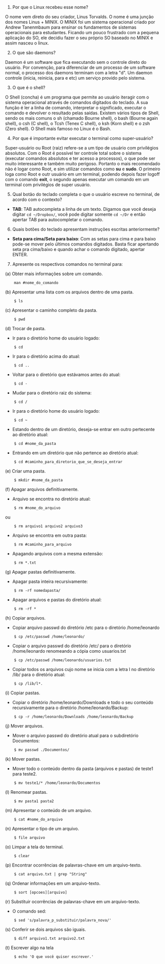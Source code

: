 

1. Por que o Linux recebeu esse nome?

O nome vem direto do seu criador, Linus Torvalds. O nome é uma junção dos nomes Linus + MINIX. O MINIX foi um sistema operacional criado por Andrew Tanenmbaum para ensinar os fundamentos de sistemas operacionais para estudantes. Ficando um pouco frustrado com a pequena aplicação do SO, ele decidiu fazer o seu próprio SO baseado no MINIX e assim nasceu o linux.


2. O que são daemons?

Daemon é um software que fica executando sem o controle direto do usuário. Por convenção, para diferenciar de um processo de um software normal, o processo dos daemons terminam com a letra "d". Um daemon controle (inicia, reinicia, para e etc) um serviço provido pelo sistema.


3. O que é o shell?

O Shell (concha) é um programa que permite ao usuário iteragir com o sistema operacional através de comandos digitados do teclado. A sua função é ler a linha de comando, interpretar o significado, executar o comando e devolver o resultado pelas saídas. Existem vários tipos de Shell, sendo os mais comuns o sh (chamado Bourne shell), o bash (Bourne again shell), o csh (C shell), o Tcsh (Tenex C shell), o ksh (Korn shell) e o zsh (Zero shell). O Shell mais famoso no Linux é o Bash.


4. Por que é importante evitar executar o terminal como super-usuário?

Super-usuário ou Root (raiz) refere-se a um tipo de usuário com privilégios absolutos. Com o Root é possível ter controle total sobre o sistema (executar comandos absolutos e ter acesso a processos), o que pode ser muito interessante e também muito perigoso. Portanto o mais recomendado não é logar como Root, e sim utilizar comandos como **su** e **sudo**. O primeiro loga como Root e outr usuário em um terminal, podendo depois fazer logoff com o comando **exit**, o segundo apenas executar um comando em um terminal com privilégios de super usuário.   

5. Qual botão do teclado completa o que o usuário escreve no terminal, de acordo com o contexto?

- **TAB**: TAB autocompleta a linha de um texto. Digamos que você deseja digitar ` cd ~/Dropbox/ `, você pode digitar somente `cd ~/Dr` e então apertar TAB para autocompletar o comando. 

6. Quais botões do teclado apresentam instruções escritas anteriormente?

- **Seta para cima/Seta para baixo**: Com as setas para cima e para baixo pode-se mover pelo últimos comandos digitados. Basta ficar apertando seta pra cima/baixo e quando achar o comando digitado, apertar ENTER.  

7. Apresente os respectivos comandos no terminal para:

 (a) Obter mais informações sobre um comando.
```
	man #nome_do_comando
```
 (b) Apresentar uma lista com os arquivos dentro de uma pasta.

``` 
	$ ls
```

 (c) Apresentar o caminho completo da pasta.

```
	$ pwd
```

 (d) Trocar de pasta.

- Ir para o diretório home do usuário logado:

```
	$ cd
```
- Ir para o diretório acima do atual: 

```
	$ cd ..
```
- Voltar para o diretório que estávamos antes do atual:

```
	$ cd -
```

- Mudar para o diretório raiz do sistema:

```
	$ cd /
```
- Ir para o diretório home do usuário logado:

```
	$ cd ~
```
- Estando dentro de um diretório, deseja-se entrar em outro pertecente ao diretório atual:

```
	$ cd #nome_da_pasta
```
- Entrando em um diretório que não pertence ao diretório atual:

```
	$ cd #caminho_para_diretorio_que_se_deseja_entrar
```

 (e) Criar uma pasta.

``` 
	$ mkdir #nome_da_pasta
```

 (f) Apagar arquivos definitivamente.

- Arquivo se encontra no diretório atual:

```
	$ rm #nome_do_arquivo
```

ou 

```
	$ rm arquivo1 arquivo2 arquivo3
```

- Arquivo se encontra em outra pasta:

```
	$ rm #caminho_para_arquivo
```
- Apagando arquivos com a mesma extensão:

```
	$ rm *.txt
```

 (g) Apagar pastas definitivamente.

- Apagar pasta inteira recursivamente: 

```
	$ rm -rf nomedapasta/
```

- Apagar arquivos e pastas do diretório atual:

```
	$ rm -rf *
```

 (h) Copiar arquivos.

- Copiar arquivo passwd do diretório /etc para o diretório /home/leonardo

```
	$ cp /etc/passwd /home/leonardo/
```
- Copiar o arquivo passwd do diretório /etc/ para o diretório /home/leonardo renomeando a cópia como usuarios.txt

```
	$ cp /etc/passwd /home/leonardo/usuarios.txt
```

- Copiar todos os arquivos cujo nome se inicia com a letra l no diretório /lib/ para o diretório atual:

```
	$ cp /lib/l*.
```

 (i) Copiar pastas.

- Copiar o diretório /home/leonardo/Downloads e todo o seu conteúdo recursivamente para o diretório /home/leonardo/Backup:

```
	$ cp -r /home/leonardo/Downloads /home/leonardo/Backup
```


 (j) Mover arquivos.

- Mover o arquivo passwd do diretório atual para o subdiretório Documentos:

```
	$ mv passwd ./Documentos/
```

 (k) Mover pastas.

- Mover todo o conteúdo dentro da pasta (arquivos e pastas) de teste1 para teste2. 

```
	$ mv teste1/* /home/leonardo/Documentos
```

 (l) Renomear pastas.

```
	$ mv pasta1 pasta2
```

 (m) Apresentar o conteúdo de um arquivo.

```
	$ cat #nome_do_arquivo
```
 (n) Apresentar o tipo de um arquivo.

```
	$ file arquivo
```

 (o) Limpar a tela do terminal.

```
	$ clear
```
 (p) Encontrar ocorrências de palavras-chave em um arquivo-texto.

```
	$ cat arquivo.txt | grep "String"
```
 (q) Ordenar informações em um arquivo-texto.

```
	$ sort [opcoes][arquivo] 
```


 (r) Substituir ocorrências de palavras-chave em um arquivo-texto.

- O comando sed:

```
	$ sed 's/palavra_p_substituir/palavra_nova/'
```
 (s) Conferir se dois arquivos são iguais.

```
	$ diff arquivo1.txt arquivo2.txt
```

 (t) Escrever algo na tela

```
	$ echo 'O que você quiser escrever.'
```

